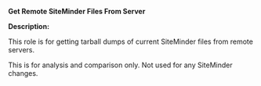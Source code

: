 **Get Remote SiteMinder Files From Server**

**Description:**

This role is for getting tarball dumps of current SiteMinder files from remote servers.

This is for analysis and comparison only. Not used for any SiteMinder changes. 